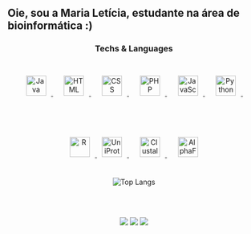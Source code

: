 ## Oie, sou a Maria Letícia, estudante na área de bioinformática :)

  <div align="center">
  <h3>Techs & Languages</h3>
  <br>
 <!-- Linguagens -->
  <a href="https://www.java.com" target="_blank">
    <img src="https://cdn.jsdelivr.net/gh/devicons/devicon/icons/java/java-original.svg" height="40" style="margin: 10px;" alt="Java"/>
  </a>&nbsp;&nbsp;
  <a href="https://developer.mozilla.org/en-US/docs/Web/HTML" target="_blank">
    <img src="https://cdn.jsdelivr.net/gh/devicons/devicon/icons/html5/html5-original.svg" height="40" style="margin: 10px;" alt="HTML"/>
  </a>&nbsp;&nbsp;
  <a href="https://developer.mozilla.org/en-US/docs/Web/CSS" target="_blank">
    <img src="https://cdn.jsdelivr.net/gh/devicons/devicon/icons/css3/css3-original.svg" height="40" style="margin: 10px;" alt="CSS"/>
  </a>&nbsp;&nbsp;
  <a href="https://www.php.net/" target="_blank">
    <img src="https://cdn.jsdelivr.net/gh/devicons/devicon/icons/php/php-original.svg" height="40" style="margin: 10px;" alt="PHP"/>
  </a>&nbsp;&nbsp;
  <a href="https://developer.mozilla.org/en-US/docs/Web/JavaScript" target="_blank">
    <img src="https://cdn.jsdelivr.net/gh/devicons/devicon/icons/javascript/javascript-original.svg" height="40" style="margin: 10px;" alt="JavaScript"/>
  </a>&nbsp;&nbsp;
  <a href="https://www.python.org/" target="_blank">
    <img src="https://cdn.jsdelivr.net/gh/devicons/devicon/icons/python/python-original.svg" height="40" style="margin: 10px;" alt="Python"/>
  </a>&nbsp;&nbsp;
  

  <br><br>

  <!-- Bioinformática -->
  <a href="https://www.r-project.org/">
    <img src="https://cdn.jsdelivr.net/gh/devicons/devicon/icons/r/r-original.svg" height="40" style="margin: 10px;" alt="R"/>
  </a>
  <a href="https://www.uniprot.org/">
    <img src="https://www.uniprot.org/og-uniprot-wide-logo-1200x630.png" height="40" style="margin: 10px;" alt="UniProt"/>
  </a>&nbsp;&nbsp;
  <a href="https://www.ebi.ac.uk/Tools/msa/clustalo/">
    <img src="https://lh5.googleusercontent.com/proxy/XJHP330UeaIPEtK5qR8CO_CfDw5NOKti-Pd3X81XvN22JlDRcXvmDFqKZ3Ev87veKs1cP_SVSoKJ5PJFpOfK83E" height="40" style="margin: 10px;" alt="Clustal Omega"/>
  </a>&nbsp;&nbsp;
  <a href="https://alphafold.ebi.ac.uk/">
    <img src="https://lh3.googleusercontent.com/EQG-IiwCivtoW6UzARBc_7uaVBrQ6b5nMtAE-tRCIVLz59sst09hqaHPh2Z1oFhVhdKeuHFkIJVKXX4FM651" height="40" style="margin: 10px;" alt="AlphaFold"/>
  </a>
  <br>  <br>

  
 ![Top Langs](https://github-readme-stats.vercel.app/api/top-langs/?username=marileticiab&layout=compact)

</div>

<br><br>

<div align="center"> 
  <a href="https://instagram.com/mari_leticiacb" target="_blank"><img src="https://img.shields.io/badge/-Instagram-%23E4405F?style=for-the-badge&logo=instagram&logoColor=white" target="_blank"></a>
  <a href = "mailto:maria.leticia.byna@gmail.com"><img src="https://img.shields.io/badge/-Gmail-%23333?style=for-the-badge&logo=gmail&logoColor=white" target="_blank"></a>
  <a href="www.linkedin.com/in/marialeticiabina" target="_blank"><img src="https://img.shields.io/badge/-LinkedIn-%230077B5?style=for-the-badge&logo=linkedin&logoColor=white" target="_blank"></a> 
  
</div>


<!---
marileticiab/marileticiab is a ✨ special ✨ repository because its `README.md` (this file) appears on your GitHub profile.
You can click the Preview link to take a look at your changes.
--->
